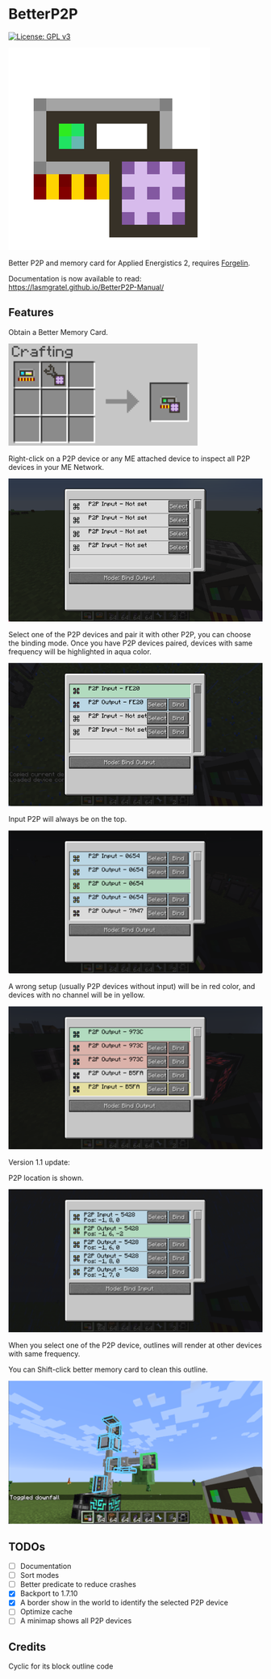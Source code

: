 # BetterP2P

[![License: GPL v3](https://img.shields.io/badge/License-GPLv3-blue.svg)](https://www.gnu.org/licenses/gpl-3.0) 

![logo](logo.png)

Better P2P and memory card for Applied Energistics 2, requires [Forgelin](https://www.curseforge.com/minecraft/mc-mods/shadowfacts-forgelin).

Documentation is now available to read: <https://lasmgratel.github.io/BetterP2P-Manual/>

## Features

Obtain a Better Memory Card.

![](img/showcase0.png)

Right-click on a P2P device or any ME attached device to inspect all P2P devices in your ME Network.

![](img/showcase1.png)

Select one of the P2P devices and pair it with other P2P, you can choose the binding mode. Once you have P2P devices paired, devices with same frequency will be highlighted in aqua color.

![](img/showcase2.png)

Input P2P will always be on the top.

![](img/showcase3.png)

A wrong setup (usually P2P devices without input) will be in red color, and devices with no channel will be in yellow.

![](img/showcase4.png)

Version 1.1 update:

P2P location is shown.

![](img/showcase5.png)

When you select one of the P2P device, outlines will render at other devices with same frequency.

You can Shift-click better memory card to clean this outline.

![](img/showcase6.png)

## TODOs

- [ ] Documentation
- [ ] Sort modes
- [ ] Better predicate to reduce crashes
- [X] Backport to 1.7.10
- [X] A border show in the world to identify the selected P2P device
- [ ] Optimize cache
- [ ] A minimap shows all P2P devices

## Credits

Cyclic for its block outline code
